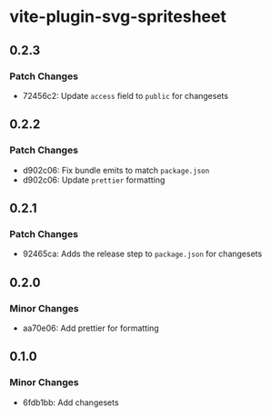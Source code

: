 # vite-plugin-svg-spritesheet

## 0.2.3

### Patch Changes

- 72456c2: Update `access` field to `public` for changesets

## 0.2.2

### Patch Changes

- d902c06: Fix bundle emits to match `package.json`
- d902c06: Update `prettier` formatting

## 0.2.1

### Patch Changes

- 92465ca: Adds the release step to `package.json` for changesets

## 0.2.0

### Minor Changes

- aa70e06: Add prettier for formatting

## 0.1.0

### Minor Changes

- 6fdb1bb: Add changesets
